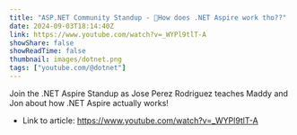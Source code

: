 ```yaml
---
title: "ASP.NET Community Standup - 🤔How does .NET Aspire work tho??"
date: 2024-09-03T18:14:40Z
link: https://www.youtube.com/watch?v=_WYPl9tlT-A
showShare: false
showReadTime: false
thumbnail: images/dotnet.png
tags: ["youtube.com/@dotnet"]
---
```

Join the .NET Aspire Standup as Jose Perez Rodriguez teaches Maddy and Jon about how .NET Aspire actually works!

- Link to article: https://www.youtube.com/watch?v=_WYPl9tlT-A